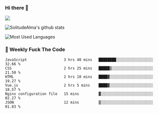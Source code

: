 ### Hi there 👋

<p>
  <a href="https://count.getloli.com/"><img src="https://count.getloli.com/get/@:solitudealma"></a>
</p>

![SolitudeAlma's github stats](https://github-readme-stats.vercel.app/api?username=solitudealma&show_icons=true&theme=radical)

![Most Used Languages](https://github-readme-stats.vercel.app/api/top-langs/?username=solitudealma&layout=compact&hide_border=true&theme=dark)
<!-- ![visitors](https://visitor-badge.glitch.me/badge?page_id=solitudealma.solitudealma.id) -->


### :dart: Weekly Fuck The Code

<!--START_SECTION:waka-->

```text
JavaScript                 3 hrs 40 mins   ████████░░░░░░░░░░░░░░░░░   32.66 %
CSS                        2 hrs 25 mins   █████▒░░░░░░░░░░░░░░░░░░░   21.50 %
HTML                       2 hrs 10 mins   ████▓░░░░░░░░░░░░░░░░░░░░   19.27 %
Vue.js                     2 hrs 5 mins    ████▓░░░░░░░░░░░░░░░░░░░░   18.57 %
Nginx configuration file   15 mins         ▓░░░░░░░░░░░░░░░░░░░░░░░░   02.27 %
JSON                       12 mins         ▒░░░░░░░░░░░░░░░░░░░░░░░░   01.83 %
```

<!--END_SECTION:waka-->
